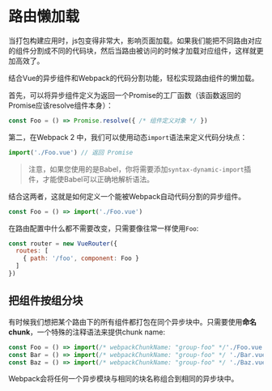 # 路由懒加载

当打包构建应用时，js包变得非常大，影响页面加载。如果我们能把不同路由对应的组件分割成不同的代码块，然后当路由被访问的时候才加载对应组件，这样就更加高效了。

结合Vue的异步组件和Webpack的代码分割功能，轻松实现路由组件的懒加载。

首先，可以将异步组件定义为返回一个Promise的工厂函数（该函数返回的Promise应该resolve组件本身）：

```js
const Foo = () => Promise.resolve({ /* 组件定义对象 */ })
```

第二，在Webpack 2 中，我们可以使用动态`import`语法来定义代码分块点：

```js
import('./Foo.vue') // 返回 Promise
```

> 注意，如果您使用的是Babel，你将需要添加`syntax-dynamic-import`插件，才能使Babel可以正确地解析语法。

结合这两者，这就是如何定义一个能被Webpack自动代码分割的异步组件。

```js
const Foo = () => import('./Foo.vue')
```

在路由配置中什么都不需要改变，只需要像往常一样使用`Foo`:

```js
const router = new VueRouter({
  routes: [
    { path: '/foo', component: Foo }
  ]
})
```

## 把组件按组分块

有时候我们想把某个路由下的所有组件都打包在同个异步块中。只需要使用**命名chunk**，一个特殊的注释语法来提供chunk name:

```js
const Foo = () => import(/* webpackChunkName: "group-foo" */'./Foo.vue')
const Bar = () => import(/* webpackChunkName: "group-foo" */ './Bar.vue')
const Baz = () => import(/* webpackChunkName: "group-foo" */ './Baz.vue')
```

Webpack会将任何一个异步模块与相同的块名称组合到相同的异步块中。